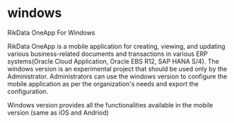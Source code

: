 # windows
RikData OneApp For Windows


RikData OneApp is a mobile application for creating, viewing, and updating various business-related documents and transactions in various ERP systems(Oracle Cloud Application, Oracle EBS R12, SAP HANA S/4). The windows version is an experimental project that should be used only by the Administrator. Administrators can use the windows version to configure the mobile application as per the organization's needs and export the configuration. 

Windows version provides all the functionalities available in the mobile version (same as iOS and Andriod)
